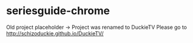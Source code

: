 seriesguide-chrome
==================

Old project placeholder -> Project was renamed to DuckieTV
Please go to http://schizoduckie.github.io/DuckieTV/
